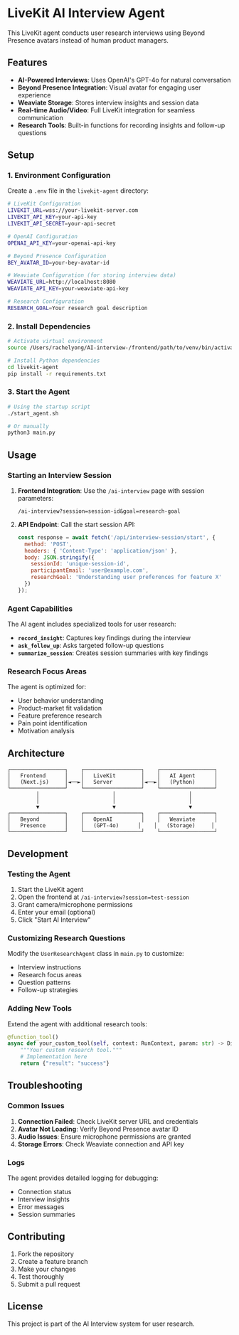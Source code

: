 # LiveKit AI Interview Agent

This LiveKit agent conducts user research interviews using Beyond Presence avatars instead of human product managers.

## Features

- **AI-Powered Interviews**: Uses OpenAI's GPT-4o for natural conversation
- **Beyond Presence Integration**: Visual avatar for engaging user experience
- **Weaviate Storage**: Stores interview insights and session data
- **Real-time Audio/Video**: Full LiveKit integration for seamless communication
- **Research Tools**: Built-in functions for recording insights and follow-up questions

## Setup

### 1. Environment Configuration

Create a `.env` file in the `livekit-agent` directory:

```bash
# LiveKit Configuration
LIVEKIT_URL=wss://your-livekit-server.com
LIVEKIT_API_KEY=your-api-key
LIVEKIT_API_SECRET=your-api-secret

# OpenAI Configuration
OPENAI_API_KEY=your-openai-api-key

# Beyond Presence Configuration
BEY_AVATAR_ID=your-bey-avatar-id

# Weaviate Configuration (for storing interview data)
WEAVIATE_URL=http://localhost:8080
WEAVIATE_API_KEY=your-weaviate-api-key

# Research Configuration
RESEARCH_GOAL=Your research goal description
```

### 2. Install Dependencies

```bash
# Activate virtual environment
source /Users/rachelyong/AI-interview-/frontend/path/to/venv/bin/activate

# Install Python dependencies
cd livekit-agent
pip install -r requirements.txt
```

### 3. Start the Agent

```bash
# Using the startup script
./start_agent.sh

# Or manually
python3 main.py
```

## Usage

### Starting an Interview Session

1. **Frontend Integration**: Use the `/ai-interview` page with session parameters:
   ```
   /ai-interview?session=session-id&goal=research-goal
   ```

2. **API Endpoint**: Call the start session API:
   ```javascript
   const response = await fetch('/api/interview-session/start', {
     method: 'POST',
     headers: { 'Content-Type': 'application/json' },
     body: JSON.stringify({
       sessionId: 'unique-session-id',
       participantEmail: 'user@example.com',
       researchGoal: 'Understanding user preferences for feature X'
     })
   });
   ```

### Agent Capabilities

The AI agent includes specialized tools for user research:

- **`record_insight`**: Captures key findings during the interview
- **`ask_follow_up`**: Asks targeted follow-up questions
- **`summarize_session`**: Creates session summaries with key findings

### Research Focus Areas

The agent is optimized for:
- User behavior understanding
- Product-market fit validation
- Feature preference research
- Pain point identification
- Motivation analysis

## Architecture

```
┌─────────────────┐    ┌──────────────────┐    ┌─────────────────┐
│   Frontend      │    │   LiveKit        │    │   AI Agent      │
│   (Next.js)     │◄──►│   Server         │◄──►│   (Python)      │
└─────────────────┘    └──────────────────┘    └─────────────────┘
         │                       │                       │
         │                       │                       │
         ▼                       ▼                       ▼
┌─────────────────┐    ┌──────────────────┐    ┌─────────────────┐
│   Beyond        │    │   OpenAI         │    │   Weaviate      │
│   Presence      │    │   (GPT-4o)      │    │   (Storage)     │
└─────────────────┘    └──────────────────┘    └─────────────────┘
```

## Development

### Testing the Agent

1. Start the LiveKit agent
2. Open the frontend at `/ai-interview?session=test-session`
3. Grant camera/microphone permissions
4. Enter your email (optional)
5. Click "Start AI Interview"

### Customizing Research Questions

Modify the `UserResearchAgent` class in `main.py` to customize:
- Interview instructions
- Research focus areas
- Question patterns
- Follow-up strategies

### Adding New Tools

Extend the agent with additional research tools:

```python
@function_tool()
async def your_custom_tool(self, context: RunContext, param: str) -> Dict[str, Any]:
    """Your custom research tool."""
    # Implementation here
    return {"result": "success"}
```

## Troubleshooting

### Common Issues

1. **Connection Failed**: Check LiveKit server URL and credentials
2. **Avatar Not Loading**: Verify Beyond Presence avatar ID
3. **Audio Issues**: Ensure microphone permissions are granted
4. **Storage Errors**: Check Weaviate connection and API key

### Logs

The agent provides detailed logging for debugging:
- Connection status
- Interview insights
- Error messages
- Session summaries

## Contributing

1. Fork the repository
2. Create a feature branch
3. Make your changes
4. Test thoroughly
5. Submit a pull request

## License

This project is part of the AI Interview system for user research.
